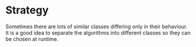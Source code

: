 # Strategy
Sometimes there are lots of similar classes differing only in their behaviour. It is a good idea to separate the algorithms into different classes so they can be chosen at runtime.
